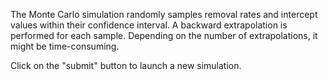 The Monte Carlo simulation randomly samples removal rates and intercept values within their confidence interval.
A backward extrapolation is performed for each sample.
Depending on the number of extrapolations, it might be time-consuming.

Click on the "submit" button to launch a new simulation.
